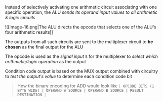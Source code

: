 Instead of selectively activating one arithmetic circuit associating with one specific operation, the ALU *sends its operand input values to all arithmetic & logic circuits*

![[image-16.png|The ALU directs the opcode that selects one of the ALU's four arithmetic results]]

The outputs from all such circuits are sent to the multiplexer circuit to **be chosen** as the final output for the ALU

The opcode is used as the *signal input*  `S` for the multiplexer to *select which arithmetic/logic operation* as the output

Condition code output is based on the MUX output combined with circuitry to *test the output's value* to determine each condition code bit

> How the binary encoding for ADD would look like  `| OPCODE BITS (1 BYTE WIDE) | OPERAND A SOURCE | OPERAND B SOURCE | RESULT DESTINATION |`